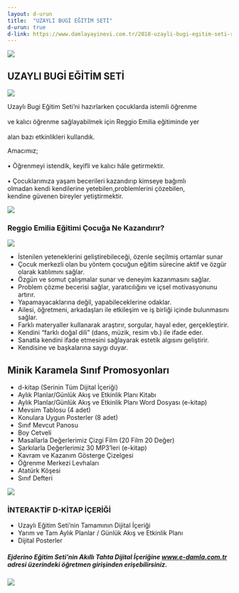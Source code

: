 ```yaml
---
layout: d-urun
title:  "UZAYLI BUGİ EĞİTİM SETİ"
d-urun: true
d-link: https://www.damlayayinevi.com.tr/2018-uzayli-bugi-egitim-seti-reggio-emilia-destekli
---
```

<section>
    <div class="container">
        <div class="row">
            <div class="col-12 text-center my-auto">
                <img src="{{ site.baseurl }}/assets/images/egitim-setleri/uzayli-bugi/1.png">
            </div>
            <div class="col text-center mt-4">
                <h2>UZAYLI&nbsp;BUGİ&nbsp;EĞİTİM SETİ<br></h2>
            </div>
        </div>
        <div class="row">
            <div class="col-12 col-md-6 text-center my-auto">
                <img src="{{ site.baseurl }}/assets/images/egitim-setleri/uzayli-bugi/3.png">
            </div>
            <div class="col text-center my-auto">
                <p>Uzaylı Bugi Eğitim Seti’ni hazırlarken çocuklarda istemli öğrenme<br><br>ve kalıcı öğrenme sağlayabilmek için Reggio Emilia eğitiminde yer<br><br>alan bazı etkinlikleri kullandık.<br></p>
                <p>Amacımız;<br><br>• Öğrenmeyi istendik, keyifli ve kalıcı hâle getirmektir.<br><br>• Çocuklarımıza yaşam becerileri kazandırıp kimseye bağımlı<br>olmadan kendi kendilerine yetebilen,problemlerini çözebilen,<br>kendine güvenen bireyler
                    yetiştirmektir.<br></p>
            </div>
        </div>
        <div class="row">
            <div class="col-12 col-md-12 text-center my-auto">
                <img src="{{ site.baseurl }}/assets/images/egitim-setleri/uzayli-bugi/2.png">
            </div>
        </div>
        <div class="row">
            <div class="col-md-12 text-center mt-4">
                <h3>Reggio Emilia Eğitimi Çocuğa Ne Kazandırır?<br></h3>
            </div>
            <div class="col-12 col-md-6 text-center my-auto">
                <img src="{{ site.baseurl }}/assets/images/egitim-setleri/uzayli-bugi/4.png">
            </div>
            <div class="col text-left my-auto">
                <ul>
                    <li>İstenilen yeteneklerini geliştirebileceği, özenle seçilmiş ortamlar sunar<br></li>
                    <li>Çocuk merkezli olan bu yöntem çocuğun eğitim sürecine aktif ve özgür olarak katılımını sağlar.<br></li>
                    <li>Özgün ve somut çalışmalar sunar ve deneyim kazanmasını sağlar.<br></li>
                    <li>Problem çözme becerisi sağlar, yaratıcılığını ve içsel motivasyonunu artırır.<br></li>
                    <li>Yapamayacaklarına değil, yapabileceklerine odaklar.<br></li>
                    <li>Ailesi, öğretmeni, arkadaşları ile etkileşim ve iş birliği içinde bulunmasını sağlar.<br></li>
                    <li>Farklı materyaller kullanarak araştırır, sorgular, hayal eder, gerçekleştirir.<br></li>
                    <li>Kendini “farklı doğal dili” (dans, müzik, resim vb.) ile ifade eder.<br></li>
                    <li>Sanatla kendini ifade etmesini sağlayarak estetik algısını geliştirir.<br></li>
                    <li>Kendisine ve başkalarına saygı duyar.<br></li>
                </ul>
            </div>
        </div>
        <div class="row">
            <div class="col-md-12 text-center">
                <h2>Minik Karamela Sınıf Promosyonları<br></h2>
            </div>
            <div class="col-md-6 col-xl-6">
                <ul>
                    <li>d-kitap (Serinin Tüm Dijital İçeriği)<br></li>
                    <li>Aylık Planlar/Günlük Akış ve Etkinlik Planı Kitabı<br></li>
                    <li>Aylık Planlar/Günlük Akış ve Etkinlik Planı Word Dosyası (e-kitap)<br></li>
                    <li>Mevsim Tablosu (4 adet)<br></li>
                    <li>Konulara Uygun Posterler (8 adet)<br></li>
                    <li>Sınıf Mevcut Panosu<br></li>
                    <li>Boy Cetveli<br></li>
                    <li>Masallarla Değerlerimiz Çizgi Film (20 Film 20 Değer)<br></li>
                    <li>Şarkılarla Değerlerimiz 30 MP3’leri (e-kitap)<br></li>
                    <li>Kavram ve Kazanım Gösterge Çizelgesi<br></li>
                    <li>Öğrenme Merkezi Levhaları<br></li>
                    <li>Atatürk Köşesi<br></li>
                    <li>Sınıf Defteri<br></li>
                </ul>
            </div>
            <div class="col-md-6 col-xl-6 text-center my-auto">
                <img src="{{ site.baseurl }}/assets/images/egitim-setleri/uzayli-bugi/5.png">
            </div>
        </div>
        <div class="row">
            <div class="col-12">
                <h3 class="text-center">İNTERAKTİF D-KİTAP İÇERİĞİ<br></h3>
            </div>
            <div class="col-md-12 col-xl-6 offset-xl-3">
                <ul>
                    <li>Uzaylı Eğitim Seti’nin Tamamının Dijital İçeriği<br></li>
                    <li>Yarım ve Tam Aylık Planlar / Günlük Akış ve Etkinlik Planı<br></li>
                    <li>Dijital Posterler<br></li>
                </ul>
            </div>
        </div>
        <div class="row">
            <div class="col-12">
                <h5 class="text-center">Ejderino Eğitim Seti’nin Akıllı Tahta Dijital İçeriğine <a href="https://e-damla.com.tr/">www.e-damla.com.tr</a> adresi üzerindeki öğretmen girişinden erişebilirsiniz.<br></h5>
            </div>
            <div class="col-md-12 col-xl-12 text-center my-auto">
                <img src="{{ site.baseurl }}/assets/images/egitim-setleri/uzayli-bugi/6.png">
            </div>
        </div>
        </div>
</section>